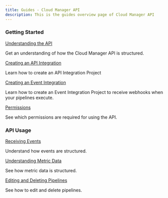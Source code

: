 ```yaml
---
title: Guides - Cloud Manager API
description: This is the guides overview page of Cloud Manager API 
---
```


<DiscoverBlock slots="heading, link, text"/>

### Getting Started

[Understanding the API](getting-started/understanding-the-api.md)

Get an understanding of how the Cloud Manager API is structured.

<DiscoverBlock slots="link, text"/>

[Creating an API Integration](getting-started/create-api-integration/) 
     
Learn how to create an API Integration Project

<DiscoverBlock slots="link, text"/>

[Creating an Event Integration](getting-started/create-event-integration/) 

Learn how to create an Event Integration Project to receive webhooks when your pipelines execute.

<DiscoverBlock slots="link, text"/>

[Permissions](guides/getting-started/permissions/)

See which permissions are required for using the API.

<DiscoverBlock slots="heading, link, text"/>

### API Usage

[Receiving Events](api-uage/receiving-events.md)

Understand how events are structured.

<DiscoverBlock slots="link, text"/>

[Understanding Metric Data](api-usage/understanding-metric-data.md) 
     
See how metric data is structured.

<DiscoverBlock slots="link, text"/>

[Editing and Deleting Pipelines](api-usage/editing-and-deleting-pipelines.md) 

See how to edit and delete pipelines.
